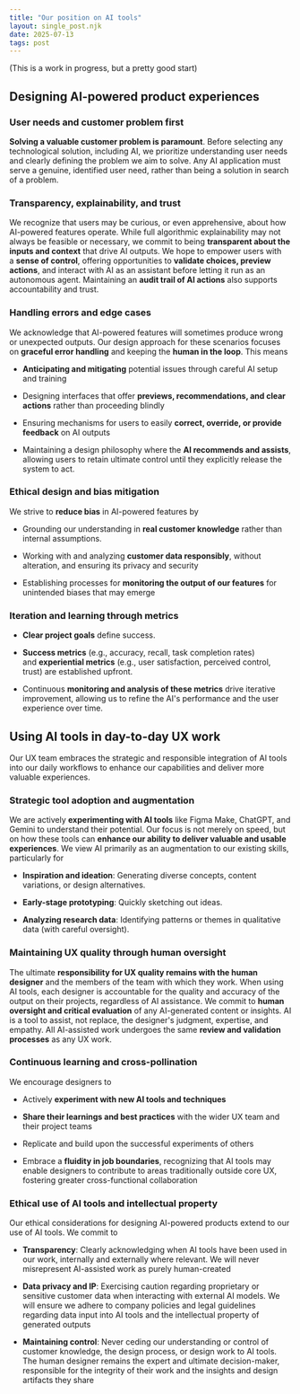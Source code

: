 ```yaml
---
title: "Our position on AI tools"
layout: single_post.njk
date: 2025-07-13
tags: post
---
```


(This is a work in progress, but a pretty good start)

## Designing AI-powered product experiences

### User needs and customer problem first

**Solving a valuable customer problem is paramount**. Before selecting any technological solution, including AI, we prioritize understanding user needs and clearly defining the problem we aim to solve. Any AI application must serve a genuine, identified user need, rather than being a solution in search of a problem.

### Transparency, explainability, and trust

We recognize that users may be curious, or even apprehensive, about how AI-powered features operate. While full algorithmic explainability may not always be feasible or necessary, we commit to being **transparent about the inputs and context** that drive AI outputs. We hope to empower users with a **sense of control**, offering opportunities to **validate choices, preview actions**, and interact with AI as an assistant before letting it run as an autonomous agent. Maintaining an **audit trail of AI actions** also supports accountability and trust.

### Handling errors and edge cases

We acknowledge that AI-powered features will sometimes produce wrong or unexpected outputs. Our design approach for these scenarios focuses on **graceful error handling** and keeping the **human in the loop**. This means

- **Anticipating and mitigating** potential issues through careful AI setup and training

- Designing interfaces that offer **previews, recommendations, and clear actions** rather than proceeding blindly

- Ensuring mechanisms for users to easily **correct, override, or provide feedback** on AI outputs

- Maintaining a design philosophy where the **AI recommends and assists**, allowing users to retain ultimate control until they explicitly release the system to act.

### Ethical design and bias mitigation

We strive to **reduce bias** in AI-powered features by

- Grounding our understanding in **real customer knowledge** rather than internal assumptions.

- Working with and analyzing **customer data responsibly**, without alteration, and ensuring its privacy and security

- Establishing processes for **monitoring the output of our features** for unintended biases that may emerge

### Iteration and learning through metrics

- **Clear project goals** define success.

- **Success metrics** (e.g., accuracy, recall, task completion rates) and **experiential metrics** (e.g., user satisfaction, perceived control, trust) are established upfront.

- Continuous **monitoring and analysis of these metrics** drive iterative improvement, allowing us to refine the AI's performance and the user experience over time.

## Using AI tools in day-to-day UX work

Our UX team embraces the strategic and responsible integration of AI tools into our daily workflows to enhance our capabilities and deliver more valuable experiences.

### Strategic tool adoption and augmentation

We are actively **experimenting with AI tools** like Figma Make, ChatGPT, and Gemini to understand their potential. Our focus is not merely on speed, but on how these tools can **enhance our ability to deliver valuable and usable experiences**. We view AI primarily as an augmentation to our existing skills, particularly for

- **Inspiration and ideation**: Generating diverse concepts, content variations, or design alternatives.

- **Early-stage prototyping**: Quickly sketching out ideas.

- **Analyzing research data**: Identifying patterns or themes in qualitative data (with careful oversight).

### Maintaining UX quality through human oversight

The ultimate **responsibility for UX quality remains with the human designer** and the members of the team with which they work. When using AI tools, each designer is accountable for the quality and accuracy of the output on their projects, regardless of AI assistance. We commit to **human oversight and critical evaluation** of any AI-generated content or insights. AI is a tool to assist, not replace, the designer's judgment, expertise, and empathy. All AI-assisted work undergoes the same **review and validation processes** as any UX work.

### Continuous learning and cross-pollination

We encourage designers to

- Actively **experiment with new AI tools and techniques**

- **Share their learnings and best practices** with the wider UX team and their project teams

- Replicate and build upon the successful experiments of others

- Embrace a **fluidity in job boundaries**, recognizing that AI tools may enable designers to contribute to areas traditionally outside core UX, fostering greater cross-functional collaboration

### Ethical use of AI tools and intellectual property

Our ethical considerations for designing AI-powered products extend to our use of AI tools. We commit to

- **Transparency**: Clearly acknowledging when AI tools have been used in our work, internally and externally where relevant. We will never misrepresent AI-assisted work as purely human-created

- **Data privacy and IP**: Exercising caution regarding proprietary or sensitive customer data when interacting with external AI models. We will ensure we adhere to company policies and legal guidelines regarding data input into AI tools and the intellectual property of generated outputs

- **Maintaining control**: Never ceding our understanding or control of customer knowledge, the design process, or design work to AI tools. The human designer remains the expert and ultimate decision-maker, responsible for the integrity of their work and the insights and design artifacts they share
